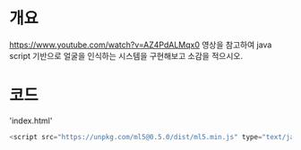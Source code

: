# 개요
https://www.youtube.com/watch?v=AZ4PdALMqx0
영상을 참고하여 java script 기반으로 얼굴을 인식하는 시스템을 구현해보고 소감을 적으시오.

# 코드
'index.html'
~~~js
<script src="https://unpkg.com/ml5@0.5.0/dist/ml5.min.js" type="text/javascript"></script>
~~~

